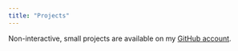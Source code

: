 ```yaml
---
title: "Projects"
---
```

Non-interactive, small projects are available on my [GitHub account](https://github.com/nicbk).

